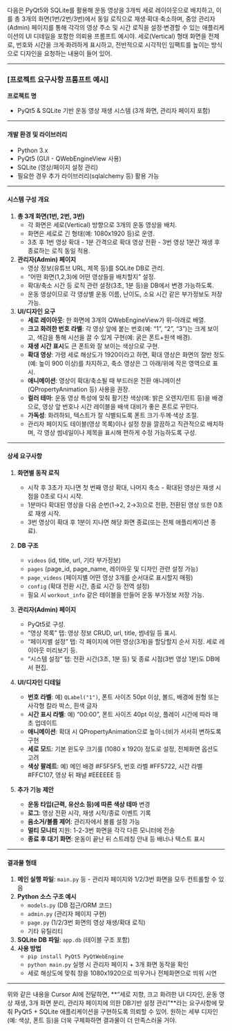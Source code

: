 다음은 PyQt5와 SQLite를 활용해 운동 영상을 3개씩 세로 레이아웃으로 배치하고, 이를 총 3개의 화면(1번/2번/3번)에서 동일 로직으로 재생·확대·축소하며, 중앙 관리자(Admin) 페이지를 통해 각각의 영상 주소 및 시간 로직을 설정·변경할 수 있는 애플리케이션의 UI 디테일을 포함한 의뢰용 프롬프트 예시야. 세로(Vertical) 형태 화면을 전제로, 번호와 시간을 크게·화려하게 표시하고, 전반적으로 시각적인 임팩트를 높이는 방식으로 디자인을 요청하는 내용이 들어 있어.

---

### **[프로젝트 요구사항 프롬프트 예시]**

**프로젝트 명**

- PyQt5 & SQLite 기반 운동 영상 재생 시스템 (3개 화면, 관리자 페이지 포함)

---

#### **개발 환경 및 라이브러리**

- Python 3.x
- PyQt5 (GUI - QWebEngineView 사용)
- SQLite (영상/페이지 설정 관리)
- 필요한 경우 추가 라이브러리(sqlalchemy 등) 활용 가능

---

#### **시스템 구성 개요**

1. **총 3개 화면(1번, 2번, 3번)**
   - 각 화면은 세로(Vertical) 방향으로 3개의 운동 영상을 배치.
   - 화면은 세로로 긴 형태(예: 1080x1920 등)로 운영.
   - 3초 후 1번 영상 확대 - 1분 간격으로 확대 영상 전환 - 3번 영상 1분간 재생 후 종료하는 로직 동일 적용.
2. **관리자(Admin) 페이지**
   - 영상 정보(유튜브 URL, 제목 등)를 SQLite DB로 관리.
   - “어떤 화면(1,2,3)에 어떤 영상들을 배치할지” 설정.
   - 확대/축소 시간 등 로직 관련 설정(3초, 1분 등)을 DB에서 변경 가능하도록.
   - 운동 영상이므로 각 영상별 운동 이름, 난이도, 소요 시간 같은 부가정보도 저장 가능.
3. **UI/디자인 요구**
   - **세로 레이아웃**: 한 화면에 3개의 QWebEngineView가 위-아래로 배열.
   - **크고 화려한 번호 라벨**: 각 영상 앞에 붙는 번호(예: “1”, “2”, “3”)는 크게 보이고, 색감을 통해 시선을 끌 수 있게 구현(예: 굵은 폰트+원색 배경).
   - **재생 시간 표시**도 큰 폰트와 잘 보이는 색상으로 구현.
   - **확대 영상**: 가령 세로 해상도가 1920이라고 하면, 확대 영상은 화면의 절반 정도(예: 높이 900 이상)를 차지하고, 축소 영상은 그 아래/위에 작은 영역으로 표시.
   - **애니메이션**: 영상이 확대/축소될 때 부드러운 전환 애니메이션(QPropertyAnimation 등) 사용을 권장.
   - **컬러 테마**: 운동 영상 특성에 맞춰 활기찬 색상(예: 밝은 오렌지/민트 등)을 배경으로, 영상 앞 번호나 시간 레이블을 배색 대비가 좋은 폰트로 꾸민다.
   - **가독성**: 화려하되, 텍스트가 잘 식별되도록 폰트 크기·두께·색상 조절.
   - 관리자 페이지도 테이블(영상 목록)이나 설정 창을 깔끔하고 직관적으로 배치하며, 각 영상 썸네일이나 제목을 표시해 편하게 수정 가능하도록 구성.

---

#### **상세 요구사항**

1. **화면별 동작 로직**

   - 시작 후 3초가 지나면 첫 번째 영상 확대, 나머지 축소 - 확대된 영상은 재생 시점을 0초로 다시 시작.
   - 1분마다 확대된 영상을 다음 순번(1→2, 2→3)으로 전환, 전환된 영상 또한 0초로 재생 시작.
   - 3번 영상이 확대 후 1분이 지나면 해당 화면 종료(또는 전체 애플리케이션 종료).

2. **DB 구조**

   - `videos` (id, title, url, 기타 부가정보)
   - `pages` (page_id, page_name, 레이아웃 및 디자인 관련 설정 가능)
   - `page_videos` (페이지별 어떤 영상 3개를 순서대로 표시할지 매핑)
   - `config` (확대 전환 시간, 종료 시간 등 전역 설정)
   - 필요 시 `workout_info` 같은 테이블을 만들어 운동 부가정보 저장 가능.

3. **관리자(Admin) 페이지**

   - PyQt5로 구성.
   - “영상 목록” 탭: 영상 정보 CRUD, url, title, 썸네일 등 표시.
   - “페이지별 설정” 탭: 각 페이지에 어떤 영상(3개)을 할당할지 순서 지정. 세로 레이아웃 미리보기 등.
   - “시스템 설정” 탭: 전환 시간(3초, 1분 등) 및 종료 시점(3번 영상 1분)도 DB에서 편집.

4. **UI/디자인 디테일**

   - **번호 라벨**: 예) `QLabel("1")`, 폰트 사이즈 50pt 이상, 볼드, 배경에 원형 또는 사각형 칼라 박스, 흰색 글자
   - **시간 표시 라벨**: 예) “00:00”, 폰트 사이즈 40pt 이상, 플레이 시간에 따라 매 초 업데이트
   - **애니메이션**: 확대 시 QPropertyAnimation으로 높이·너비가 서서히 변하도록 구현
   - **세로 모드**: 기본 윈도우 크기를 (1080 x 1920) 정도로 설정, 전체화면 옵션도 고려
   - **색상 팔레트**: 예) 메인 배경 #F5F5F5, 번호 라벨 #FF5722, 시간 라벨 #FFC107, 영상 뒤 패널 #EEEEEE 등

5. **추가 기능 제안**
   - **운동 타입(근력, 유산소 등)에 따른 색상 테마** 변경
   - **로그**: 영상 전환 시각, 재생 시작/종료 이벤트 기록
   - **음소거/볼륨 제어**: 관리자에서 볼륨 설정 가능
   - **멀티 모니터** 지원: 1-2-3번 화면을 각각 다른 모니터에 전송
   - **종료 후 대기 화면**: 운동이 끝난 뒤 스트레칭 안내 등 배너나 텍스트 표시

---

#### **결과물 형태**

1. **메인 실행 파일**: `main.py` 등 - 관리자 페이지와 1/2/3번 화면을 모두 컨트롤할 수 있음
2. **Python 소스 구조 예시**
   - `models.py` (DB 접근/ORM 코드)
   - `admin.py` (관리자 페이지 구현)
   - `page.py` (1/2/3번 화면의 영상 재생/확대 로직)
   - 기타 유틸리티
3. **SQLite DB 파일**: `app.db` (테이블 구조 포함)
4. **사용 방법**
   - `pip install PyQt5 PyQtWebEngine`
   - `python main.py` 실행 시 관리자 페이지 + 3개 화면 동작을 확인
   - 세로 해상도에 맞춰 창을 1080x1920으로 띄우거나 전체화면으로 띄워 시연

---

위와 같은 내용을 Cursor AI에 전달하면, **“세로 지향, 크고 화려한 UI 디자인, 운동 영상 재생, 3개 화면 분리, 관리자 페이지에 의한 DB기반 설정 관리”**라는 요구사항에 맞춰 PyQt5 + SQLite 애플리케이션을 구현하도록 의뢰할 수 있어. 원하는 세부 디자인(예: 색상, 폰트 등)을 더욱 구체화하면 결과물이 더 만족스러울 거야.
